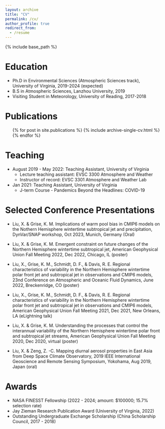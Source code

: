 ```yaml
---
layout: archive
title: "CV"
permalink: /cv/
author_profile: true
redirect_from:
  - /resume
---
```


{% include base_path %}

Education
======
* Ph.D in Environmental Sciences (Atmospheric Sciences track), University of Virginia, 2019-2024 (expected)
* B.S in Atmospheric Sciences, Lanzhou University, 2019
* Visiting Student in Meteorology, University of Reading, 2017-2018

Publications
======
  <ul>{% for post in site.publications %}
    {% include archive-single-cv.html %}
  {% endfor %}</ul>
  
Teaching
======
* August 2019 - May 2022: Teaching Assistant, University of Virginia
  * Lecture teaching assistant: EVSC 3300 Atmosphere and Weather
  * Instructor of record: EVSC 3301 Atmosphere and Weather Lab
* Jan 2021: Teaching Assistant, University of Virginia
  * J-term Course - Pandemics Beyond the Headlines: COVID-19
 
Selected Conference Presentations
======
* Liu, X. & Grise, K. M. Implications of warm pool bias in CMIP6 models on the Nothern Hemisphere wintertime subtropical jet and precipitation, DynVar/SNAP workshop, Oct 2023, Munich, Germany (Oral)

* Liu, X. & Grise, K. M. Emergent constraint on future changes of the Northern Hemisphere wintertime subtropical jet, American Geophysical Union Fall Meeting 2022, Dec 2022, Chicago, IL (poster)

* Liu, X., Grise, K. M., Schmidt, D. F., \& Davis, R. E. Regional characteristics of variability in the Northern Hemisphere wintertime polar front jet and subtropical jet in observations and CMIP6 models, 23nd Conference on Atmospheric and Oceanic Fluid Dynamics, June 2022, Breckenridge, CO (poster)

* Liu, X., Grise, K. M., Schmidt, D. F., \& Davis, R. E. Regional characteristics of variability in the Northern Hemisphere wintertime polar front jet and subtropical jet in observations and CMIP6 models, American Geophysical Union Fall Meeting 2021, Dec 2021, New Orleans, LA (eLightning talk)

* Liu, X. & Grise, K. M. Understanding the processes that control the interannual variability of the Northern Hemisphere wintertime polar front and subtropical jet streams, American Geophysical Union Fall Meeting 2020, Dec 2020, virtual (poster)

* Liu, X. & Zeng, Z. -C. Mapping diurnal aerosol properties in East Asia from Deep Space Climate Observatory, 2019 IEEE International Geoscience and Remote Sensing Symposium, Yokohama, Aug 2019, Japan (oral)
 
Awards
======
* NASA FINESST Fellowship (2022 - 2024; amount: \$100000; 15.7% selection rate)
* Jay Zieman Research Publication Award (University of Virginia, 2022)
* Outstanding Undergraduate Exchange Scholarship (China Scholarship Council, 2017 - 2018)
